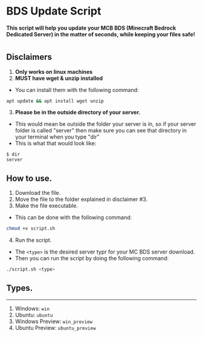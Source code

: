 # BDS Update Script

**This script will help you update your MCB BDS (Minecraft Bedrock Dedicated Server) in the matter of seconds, while keeping your files safe!** 

#
## Disclaimers
1. **Only works on linux machines**
2. **MUST have wget & unzip installed**
- You can install them with the following command: 
```sh
apt update && apt install wget unzip
```
3. **Please be in the outside directory of your server.**
- This would mean be outside the folder your server is in, so if your server folder is called "server" then make sure you can see that directory in your terminal when you type "dir"
- This is what that would look like:
```
$ dir
server
```
## How to use.
1. Download the file.
2. Move the file to the folder explained in disclaimer #3.
3. Make the file executable.
- This can be done with the following command:
```sh
chmod +x script.sh
```
4. Run the script.
 - The `<type>` is the desired server typr for your MC BDS server download.
 - Then you can run the script by doing the following command:
```sh
./script.sh <type>
```

## Types. 
---
1. Windows: `win`
2. Ubuntu: `ubuntu`
3. Windows Preview: `win_preview`
4. Ubuntu Preview: `ubuntu_preview`